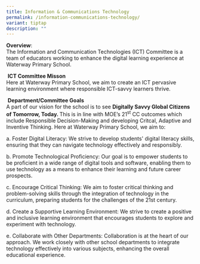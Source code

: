```yaml
---
title: Information & Communications Technology
permalink: /information-communications-technology/
variant: tiptap
description: ""
---
```

<p><strong>Overview</strong>:
<br>The Information and Communication Technologies (ICT) Committee is a team
of educators working to enhance the digital learning experience at Waterway
Primary School.</p>
<p>&nbsp;<strong>ICT Committee Misson</strong>
<br>Here at Waterway Primary School, we aim to create an ICT pervasive learning
environment where responsible ICT-savvy learners thrive.</p>
<p>&nbsp;<strong>Department/Committee Goals</strong>
<br>A part of our vision for the school is to see <strong>Digitally Savvy Global Citizens of Tomorrow, Today. </strong>This
is in line with MOE’s 21<sup>st</sup> CC outcomes which include Responsible
Decision-Making and developing Critcal, Adaptive and Inventive Thinking.
Here at Waterway Primary School, we aim to:</p>
<p>a. Foster Digital Literacy: We strive to develop students' digital literacy
skills, ensuring that they can navigate technology effectively and responsibly.</p>
<p>b. Promote Technological Proficiency: Our goal is to empower students
to be proficient in a wide range of digital tools and software, enabling
them to use technology as a means to enhance their learning and future
career prospects.</p>
<p>c. Encourage Critical Thinking: We aim to foster critical thinking and
problem-solving skills through the integration of technology in the curriculum,
preparing students for the challenges of the 21st century.</p>
<p>d. Create a Supportive Learning Environment: We strive to create a positive
and inclusive learning environment that encourages students to explore
and experiment with technology.</p>
<p>e. Collaborate with Other Departments: Collaboration is at the heart of
our approach. We work closely with other school departments to integrate
technology effectively into various subjects, enhancing the overall educational
experience.</p>
<p>
<br>
</p>
<p>&nbsp;</p>